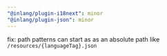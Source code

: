 ```yaml
---
"@inlang/plugin-i18next": minor
"@inlang/plugin-json": minor
---
```


fix: path patterns can start as as an absolute path like `/resources/{languageTag}.json`
